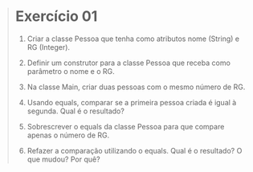> # Exercício 01
> 
> 1. Criar a classe Pessoa que tenha como atributos nome (String) e RG (Integer). 
> 
> 2. Definir um construtor para a classe Pessoa que receba como parâmetro o nome e o RG. 
> 
> 3. Na classe Main, criar duas pessoas com o mesmo número de RG. 
> 
> 4. Usando equals, comparar se a primeira pessoa criada é igual à segunda. Qual é o resultado? 
> 
> 5. Sobrescrever o equals da classe Pessoa para que compare apenas o número de RG. 
> 
> 6. Refazer a comparação utilizando o equals. Qual é o resultado? O que mudou? Por quê? 